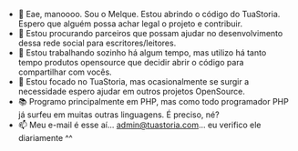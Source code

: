 - 👋 Eae, manoooo. Sou o Melque. Estou abrindo o código do TuaStoria. Espero que alguém possa achar legal o projeto e contribuir.
- 👀 Estou procurando parceiros que possam ajudar no desenvolvimento dessa rede social para escritores/leitores.
- 🌱 Estou trabalhando sozinho há algum tempo, mas utilizo há tanto tempo produtos opensource que decidir abrir o código para compartilhar com vocês.
- 💞️ Estou focado no TuaStoria, mas ocasionalmente se surgir a necessidade espero ajudar em outros projetos OpenSource.
- 📚 Programo principalmente em PHP, mas como todo programador PHP já surfeu em muitas outras linguagens. É preciso, né?
- 📫 Meu e-mail é esse aí... admin@tuastoria.com... eu verifico ele diariamente ^^
